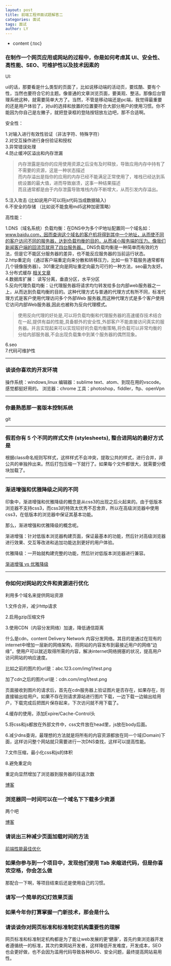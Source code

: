 ```yaml
---
layout: post
title: 前端工程师面试题解答二
categories: 面试
tags: 面试
author: LY
---
```


* content
{:toc} 

### 在制作一个网页应用或网站的过程中，你是如何考虑其 UI、安全性、高性能、SEO、可维护性以及技术因素的

UI:

ui的话，那要看是什么类型的页面了，比如说移动端的活动页，要炫酷、要有个性，当然也要符合它的主题。像普通的文章浏览页面，要美观、整洁。那像后台管理系统这种，就需要简单大方了。当然，不管是移动端还是pc端，我觉得最重要的还是用户体验了，对ui的选择和放置的位置要符合大部分用户的使用习惯。你不能因为你自己是左撇子，就把登录框的登陆按钮放左边吧，那不合适啊。










安全性：

1.对输入进行有效性验证（非法字符、特殊字符）  
2.对交互操作进行身份验证和授权  
3.异常错误处理  
4.防止缓冲区溢出和内存泄漏

> 内存泄露是指你的应用使用资源之后没有及时释放，导致应用内存中持有了不需要的资源，这是一种状态描述  
  而内存溢出是指你的应用的内存已经不能满足正常使用了，堆栈已经达到系统设置的最大值，进而导致崩溃，这事一种结果描述  
  而且通常都是由于内存泄露导致堆栈内存不断增大，从而引发内存溢出。

5.注入攻击 (比如说用户可以将js代码当成数据输入)  
6.不安全的存储 （比如说不能食用md5这种加密策略）  

高性能：

1.DNS（域名系统）负载均衡：在DNS中为多个IP地址配置同一个域名如：www.baidu.com，因而查询这个域名的客户机将得到其中一个地址，从而使不同的客户访问不同的服务器，达到负载均衡的目的，从而减小服务端的压力。像我们新闻客户端的回流页就用了四台服务器。  DNS负载均衡是一种简单而有效的方法，但是它不能区分服务器的差异，也不能反应服务器的当前运行状态。  
2.http重定向（通过客户端重定向来分散和转移压力，比如一些下载服务通常都有几个镜像服务器）。301重定向是网址重定向最为可行的一种方法，seo最为友好。  
3.分布式缓存 [相关文章](http://www.07net01.com/program/374570.html)  
4.数据库扩展： 读写分离，垂直分区，水平分区  
5.反向代理负载均衡：让代理服务器将请求均匀转发给多台内部web服务器之一上，从而达到负载均衡的目的。这种代理方式与普通的代理方式有所不同，标准代理方式是客户使用代理访问多个外部Web 服务器,而这种代理方式是多个客户使用它访问内部Web服务器,因此也被称为反向代理模式。

> 使用反向代理的好处是,可以将负载均衡和代理服务器的高速缓存技术结合在一起,提供有益的性能,具备额外的安全性,外部客户不能直接访问真实的服务器。并且实现起来可以实现较好的负载均衡策略,将负载可以非常均衡的分给内部服务器,不会出现负载集中到某个服务器的偶然现象。  

6.seo  
7.代码可维护性  

***

### 谈谈你喜欢的开发环境

操作系统：windows,linux
编辑器：sublime text、atom、到现在用的vscode。感觉都挺好用的。
浏览器：chrome
工具：photoshop，fiddler，ftp、openVpn

***

### 你最熟悉那一套版本控制系统

git

***

### 假若你有 5 个不同的样式文件 (stylesheets), 整合进网站的最好方式是

根据class命名规则写样式，这样样式不会冲突，提取公共的样式，进行合并，非公共的单独拎出来。然后打包压缩一下就行了。如果每个文件都很大，就需要分模块加载了。

***

### 渐进增强和优雅降级之间的不同

印象中，渐进增强和优雅降级的概念是从css3的出现之后火起来的。由于低版本浏览器不支持css3，而css3的特效太优秀不忍舍弃，所以在高级浏览器中使用css3，在低版本的浏览器中保证其基本功能。

那么，渐进增强和优雅降级的概念呢。

渐进增强：针对低版本浏览器构建页面，保证最基本的功能，然后针对高级浏览器进行效果、交互等改进和追加功能达到更好的用户体验。

优雅降级：一开始就构建完整的功能，然后针对低版本浏览器进行兼容。

[渐进增强 vs 优雅降级](http://www.jianshu.com/p/d313f1108862)

*** 

### 你如何对网站的文件和资源进行优化

利用多个域名来提供网站资源

1.文件合并，减少http请求

2.启用gzip压缩文件

3.使用CDN（内容分发网络）加速，降低通信距离

什么是cdn，content Delivery Network 内容分发网络。其目的是通过在现有的internet中增加一层新的网络架构，将网站的内容发布到最接近用户的网络“边缘”，使用户可以就近取得所需的内容，解决internet网络拥塞的状况，提高用户访问网站的响应速度。

比如之前的图片的url是：abc.123.com/img1/test.png  

加了cdn之后的图片url是：cdn.com/img1/test.png

页面接收到图片的请求后，首先在cdn服务器上验证图片是否存在，如果存在，则直接输出给用户。如果不存在则请求源站进行图片下载，一边下载一边输出给用户，下载完成后把图片保存起来，下次访问就不用下载了。  

4.缓存的使用，添加Expire/Cache-Control头  

5.将css和js都放在外部文件中，css文件放在head里，js放在body后面。  

6.减少dns查询，最理想的方法就是将所有的内容资源都放在同一个域(Domain)下面，这样访问整个网站就只需要进行一次DNS查找，这样可以提高性能。  

7.文件压缩，最小化css和js的体积  

8.避免重定向  

重定向显然增加了浏览器到服务器的往返次数  

[博客](http://www.cnblogs.com/chenxizhang/archive/2013/05/05/3060804.html)  

### 浏览器同一时间可以在一个域名下下载多少资源  

两个吧  

[博客](http://www.cnblogs.com/x_wukong/p/3926059.html)  

### 请说出三种减少页面加载时间的方法  

[前端性能最佳优化](https://csspod.com/frontend-performance-best-practices/)  

### 如果你参与到一个项目中，发现他们使用 Tab 来缩进代码，但是你喜欢空格，你会怎么做

那配合一下啊，等项目结束后还是使用自己的习惯。

### 请写一个简单的幻灯效果页面

### 如果今年你打算掌握一门新技术，那会是什么

### 请谈谈你对网页标准和标准制定机构重要性的理解

网页标准和标准制定机构都是为了能让web发展的更‘健康’，首先约束浏览器开发者遵循统一的标准，其次约束网站开发者，这样降低开发难度，开发成本，SEO也会更好做，也不会因为滥用代码导致各种BUG、安全问题，最终提高网站易用性。













